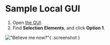 # Sample Local GUI

1. Open [the GUI](http://localhost:8080).
2. Find **Selection Elements**, and click **Option 1**.

!["Believe me now?"](proof.png){ .screenshot }